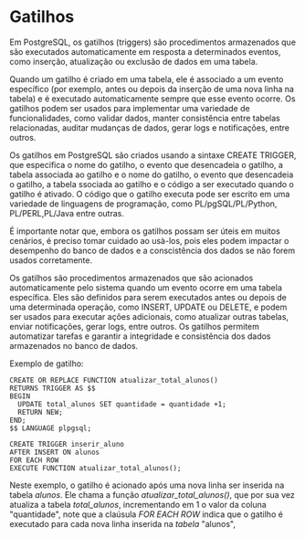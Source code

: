 # Gatilhos

Em PostgreSQL, os gatilhos (triggers) são procedimentos armazenados que são executados automaticamente em resposta a determinados eventos, como inserção, atualização ou exclusão de dados em uma tabela.

Quando um gatilho é criado em uma tabela, ele é associado a um evento específico (por exemplo, antes ou depois da inserção de uma nova linha na tabela) e é executado automaticamente sempre que esse evento ocorre. Os gatilhos podem ser usados para implementar uma variedade de funcionalidades, como validar dados, manter consistência entre tabelas relacionadas, auditar mudanças de dados, gerar logs e notificações, entre outros.

Os gatilhos em PostgreSQL são criados usando a sintaxe CREATE TRIGGER, que especifica o nome do gatilho, o evento que desencadeia o gatilho, a tabela associada ao gatilho e o nome do gatilho, o evento que desencadeia o gatilho, a tabela ssociada ao gatilho e o código a ser executado quando o gatilho é ativado. O código que o gatilho executa pode ser escrito em uma variedade de linguagens de programação,  como PL/pgSQL/PL/Python, PL/PERL,PL/Java entre outras.

É importante notar que, embora os gatilhos possam ser úteis em muitos cenários, é preciso tomar cuidado ao usà-los, pois eles podem impactar o desempenho do banco de dados e a conscistência dos dados se não forem usados corretamente.

Os gatilhos são procedimentos armazenados que são acionados automaticamente pelo sistema quando um evento ocorre em uma tabela específica. Eles são definidos para serem executados antes ou depois de uma determinada operação, como INSERT, UPDATE ou DELETE, e podem ser usados para executar ações adicionais, como atualizar outras tabelas, enviar notificações, gerar logs, entre outros. Os gatilhos permitem automatizar tarefas e garantir a integridade e consistência dos dados armazenados no banco de dados.

Exemplo de gatilho:

```
CREATE OR REPLACE FUNCTION atualizar_total_alunos()
RETURNS TRIGGER AS $$
BEGIN
  UPDATE total_alunos SET quantidade = quantidade +1;
  RETURN NEW;
END;
$$ LANGUAGE plpgsql;

CREATE TRIGGER inserir_aluno
AFTER INSERT ON alunos
FOR EACH ROW
EXECUTE FUNCTION atualizar_total_alunos();
```
Neste exemplo, o gatilho é acionado após uma nova linha ser inserida na tabela *alunos*. Ele chama a função *atualizar_total_alunos()*, que por sua vez atualiza a tabela *total_alunos*, incrementando em 1 o valor da coluna "quantidade", note que a claúsula *FOR EACH ROW* indica que o gatilho é executado para cada nova linha inserida na *tabela* "alunos",

